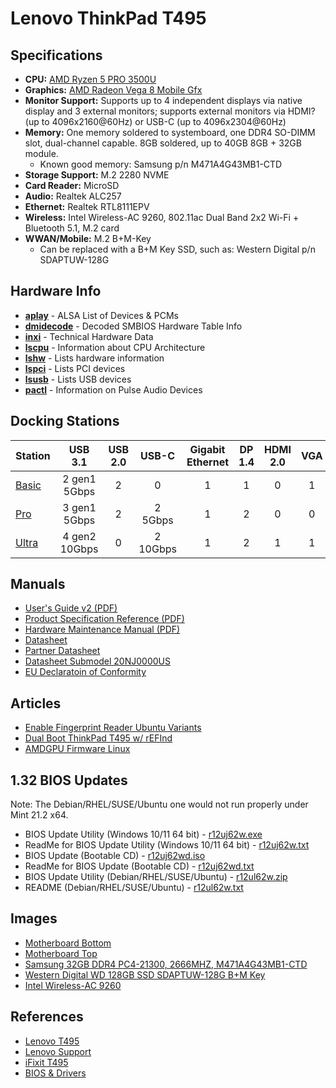 # Lenovo ThinkPad T495

## Specifications

* **CPU:** [AMD Ryzen 5 PRO 3500U](https://www.cpubenchmark.net/cpu.php?cpu=AMD+Ryzen+5+3500U&id=3421)
* **Graphics:** [AMD Radeon Vega 8 Mobile Gfx](https://www.videocardbenchmark.net/gpu.php?gpu=Radeon+Vega+8+Mobile&id=3845)
* **Monitor Support:** Supports up to 4 independent displays via native display and 3 external monitors; supports external monitors via HDMI? (up to 4096x2160@60Hz) or USB-C (up to 4096x2304@60Hz)
* **Memory:** One memory soldered to systemboard, one DDR4 SO-DIMM slot, dual-channel capable. 8GB soldered, up to 40GB 8GB + 32GB module.
    * Known good memory: Samsung p/n M471A4G43MB1-CTD
* **Storage Support:** M.2 2280 NVME
* **Card Reader:** MicroSD
* **Audio:** Realtek ALC257
* **Ethernet:** Realtek RTL8111EPV
* **Wireless:** Intel Wireless-AC 9260, 802.11ac Dual Band 2x2 Wi-Fi + Bluetooth 5.1, M.2 card
* **WWAN/Mobile:** M.2 B+M-Key
    * Can be replaced with a B+M Key SSD, such as: Western Digital p/n SDAPTUW-128G

## Hardware Info

* **[aplay](data/aplay.md)** - ALSA List of Devices & PCMs
* **[dmidecode](data/dmidecode.md)** - Decoded SMBIOS Hardware Table Info
* **[inxi](data/inxi.md)** - Technical Hardware Data
* **[lscpu](data/lscpu.md)** - Information about CPU Architecture
* **[lshw](data/lshw.md)** - Lists hardware information
* **[lspci](data/lspci.md)** - Lists PCI devices
* **[lsusb](data/lsusb.md)** - Lists USB devices
* **[pactl](data/pactl.md)** - Information on Pulse Audio Devices

## Docking Stations


| Station                                | USB 3.1       | USB 2.0 | USB-C    | Gigabit Ethernet | DP 1.4 | HDMI 2.0 | VGA | Stereo/Mic Audio | Lock Slot |
| -------------------------------------- |:-------------:|:-------:|:--------:|:----------------:|:------:|:--------:|:---:|:----------------:|:---------:|
| [Basic](https://1tn.org/lenovobasic)   | 2 gen1 5Gbps  | 2       | 0        | 1                | 1      | 0        | 1   | 1                | 1         |
| [Pro](https://1tn.org/lenovopro)       | 3 gen1 5Gbps  | 2       | 2 5Gbps  | 1                | 2      | 0        | 0   | 1                | 1         |
| [Ultra](https://1tn.org/lenovoultra)   | 4 gen2 10Gbps | 0       | 2 10Gbps | 1                | 2      | 1        | 1   | 1                | 1         |


## Manuals

* [User's Guide v2 (PDF)](pdf/T495.UsersGuide_v2.en.pdf)
* [Product Specification Reference (PDF)](pdf/T495.ProductSpecificationReference.en.pdf)
* [Hardware Maintenance Manual (PDF)](pdf/T495.HardwareMaintenanceManual.en.pdf)
* [Datasheet](pdf/T495.Datasheet.2.en.pdf)
* [Partner Datasheet](pdf/T495.Datasheet.1.en.pdf)
* [Datasheet Submodel 20NJ0000US](pdf/T495.Datasheet.20NJ0000US.en.pdf)
* [EU Declaratoin of Conformity](pdf/T495.EU_Declaration_of_Conformity.en.pdf)

## Articles

* [Enable Fingerprint Reader Ubuntu Variants](https://gist.github.com/pjobson/705d3c24a7712dede6860337791068dd)
* [Dual Boot ThinkPad T495 w/ rEFInd](https://gist.github.com/pjobson/33c4eb250c2542c84dbfde79d6a8b31c)
* [AMDGPU Firmware Linux](https://gist.github.com/pjobson/90380853d37fb28345d38592c1f7a5eb)

## 1.32 BIOS Updates

Note: The Debian/RHEL/SUSE/Ubuntu one would not run properly under Mint 21.2 x64.

* BIOS Update Utility (Windows 10/11 64 bit) - [r12uj62w.exe](BIOS/r12uj62w.exe)
* ReadMe for BIOS Update Utility (Windows 10/11 64 bit) - [r12uj62w.txt](BIOS/r12uj62w.txt)
* BIOS Update (Bootable CD) - [r12uj62wd.iso](BIOS/r12uj62wd.iso)
* ReadMe for BIOS Update (Bootable CD) - [r12uj62wd.txt](BIOS/r12uj62wd.txt)
* BIOS Update Utility (Debian/RHEL/SUSE/Ubuntu) - [r12ul62w.zip](BIOS/r12ul62w.zip)
* README (Debian/RHEL/SUSE/Ubuntu) - [r12ul62w.txt](BIOS/r12ul62w.txt)

## Images

* [Motherboard Bottom](img/motherboard.bottom.jpg)
* [Motherboard Top](img/motherboard.top.jpg)
* [Samsung 32GB DDR4 PC4-21300, 2666MHZ, M471A4G43MB1-CTD](img/recommended.ram.jpg)
* [Western Digital WD 128GB SSD  SDAPTUW-128G B+M Key](img/wd.bmkey.ssd.jpg)
* [Intel Wireless-AC 9260](img/intel.ac9260.jpg)

## References

* [Lenovo T495](https://www.lenovo.com/us/en/p/laptops/thinkpad/thinkpadt/t495/22tp2ttt495)
* [Lenovo Support](https://pcsupport.lenovo.com/us/en/products/laptops-and-netbooks/thinkpad-t-series-laptops/thinkpad-t495-type-20nj-20nk)
* [iFixit T495](https://www.ifixit.com/Parts/Lenovo_ThinkPad_T495)
* [BIOS & Drivers](https://pcsupport.lenovo.com/us/en/products/laptops-and-netbooks/thinkpad-t-series-laptops/thinkpad-t495-type-20nj-20nk/downloads/ds539877-bios-update-utility-bootable-cd-for-windows-10-64-bit-thinkpad-t495)
